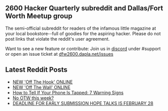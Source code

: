 ## 2600 Hacker Quarterly subreddit and Dallas/Fort Worth Meetup group
The semi-official subreddit for readers of the infamous little magazine at your local bookstore--full of goodies for the aspiring hacker. Please do not post links that violate the reddit's user agreement.

Want to see a new feature or contribute: 
Join us in [discord](https://dfw2600.dapla.net/chat) under #support or open an issue ticket at [dfw2600.dapla.net/issues](https://dfw2600.dapla.net/issues)

## Latest Reddit Posts
<!-- BLOG-POST-LIST:START -->
- [NEW 'Off The Hook' ONLINE](https://2600.com/hook/23-02-2022)
- [NEW 'Off The Wall' ONLINE](https://2600.com/wall/22-02-2022)
- [How to Tell If Your Phone Is Tapped: 7 Warning Signs](https://www.reddit.com/r/2600/comments/szpio8/how_to_tell_if_your_phone_is_tapped_7_warning/)
- [No OTW this week?](https://www.reddit.com/r/2600/comments/szla4v/no_otw_this_week/)
- [DEADLINE FOR EARLY SUBMISSION HOPE TALKS IS FEBRUARY 28](https://2600.com/content/deadline-early-submission-hope-talks-february-28)
<!-- BLOG-POST-LIST:END -->
